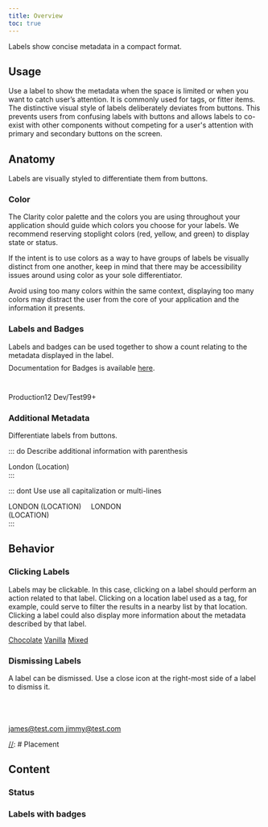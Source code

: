 ```yaml
---
title: Overview
toc: true
---
```


Labels show concise metadata in a compact format.

## Usage

Use a label to show the metadata when the space is limited or when you want to catch user’s attention. It is commonly used for tags, or fitter items.
The distinctive visual style of labels deliberately deviates from buttons. This prevents users from confusing labels with buttons and allows labels to co-exist with other components without competing for a user's attention with primary and secondary buttons on the screen.

<doc-demo src="/demos/label/food-ng.html" demo="/demos/label/food-css.html" />

## Anatomy

Labels are visually styled to differentiate them from buttons.

### Color

The Clarity color palette and the colors you are using throughout your application should guide which colors you choose for your labels. We recommend reserving stoplight colors (red, yellow, and green) to display state or status.

If the intent is to use colors as a way to have groups of labels be visually distinct from one another, keep in mind that there may be accessibility issues around using color as your sole differentiator.

Avoid using too many colors within the same context, displaying too many colors may distract the user from the core of your application and the information it presents.

<doc-demo src="/demos/label/color-ng.html" demo="/demos/label/color-css.html" />

### Labels and Badges

<ClrRow>
<ClrCol>
<div style="height: 100px">
<div>Labels and badges can be used together to show a count relating to the metadata displayed in the label.</div>
<div style="padding-top: 0.5rem">Documentation for Badges is available <a href="/components/badge">here</a>.</div>
</div>
</ClrCol>
<ClrCol>
<DocInset height="100">
<div>
<span class="label label-light-blue">Production<span class="badge badge-light-blue">12</span></span>
<span class="label label-light-blue">Dev/Test<span class="badge badge-light-blue">99+</span></span>
</div>
</DocInset>
</ClrCol>
</ClrRow>

### Additional Metadata

Differentiate labels from buttons.

::: do Describe additional information with parenthesis
<DocInset height="100">

<div>
<span class="label label-orange">London (Location)</span>
</div>

</DocInset>
:::

::: dont Use use all capitalization or multi-lines
<DocInset height="100">

<div>
<span class="label label-purple">LONDON (LOCATION)</span>
<span style="padding: 15px; text-align: center" class="label label-purple">LONDON <br/>(LOCATION)</span>
</div>

</DocInset>
:::

## Behavior

### Clicking Labels

<ClrRow>
<ClrCol>
<div style="height: 100px">
Labels may be clickable. In this case, clicking on a label should perform an action related to that label. Clicking on a location label used as a tag, for example, could serve to filter the results in a nearby list by that location. Clicking a label could also display more information about the metadata described by that label.
</div>
</ClrCol>
<ClrCol>
<DocInset height="100">
<div>
<a href="javascript://" class="label label-purple clickable">Chocolate</a>
<a href="javascript://" class="label label-purple clickable">Vanilla</a>
<a href="javascript://" class="label label-purple clickable">Mixed</a>
</div>
</DocInset>
</ClrCol>
</ClrRow>

### Dismissing Labels

<ClrRow>
<ClrCol>
<div style="height: 100px">
A label can be dismissed. Use a close icon at the right-most side of a label to dismiss it.
</div>
</ClrCol>
<ClrCol>
<DocInset height="100">
<div>
<a href="javascript://" class="label label-blue clickable">james@test.com <clr-icon shape="close"></clr-icon></a>
<a href="javascript://" class="label label-blue clickable">jimmy@test.com <clr-icon shape="close"></clr-icon></a>
</div>
</DocInset>
</ClrCol>
</ClrRow>

[//]: # 'DEMO - James and Jimmy'

[//]: # Placement

## Content

### Status

<doc-demo src="/demos/label/status-ng.html" demo="/demos/label/status-css.html" />

### Labels with badges

<doc-demo src="/demos/label/badges-ng.html" demo="/demos/label/badges-css.html" />
